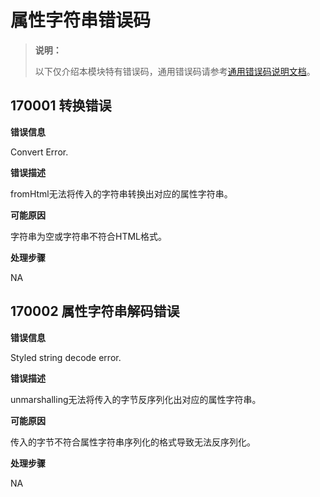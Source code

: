 # 属性字符串错误码

> **说明：**
>
> 以下仅介绍本模块特有错误码，通用错误码请参考[通用错误码说明文档](../errorcode-universal.md)。

## 170001 转换错误

**错误信息**

Convert Error.

**错误描述**

fromHtml无法将传入的字符串转换出对应的属性字符串。

**可能原因**

字符串为空或字符串不符合HTML格式。

**处理步骤**

NA

<!--Del-->
## 170002 属性字符串解码错误

**错误信息**

Styled string decode error.

**错误描述**

unmarshalling无法将传入的字节反序列化出对应的属性字符串。

**可能原因**

传入的字节不符合属性字符串序列化的格式导致无法反序列化。

**处理步骤**

NA
<!--DelEnd-->